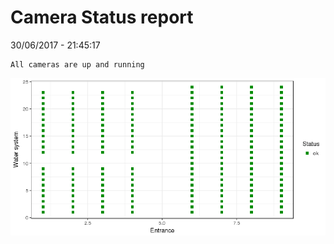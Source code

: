 Camera Status report
================
30/06/2017 - 21:45:17

    All cameras are up and running

![](camreport_files/figure-markdown_github/unnamed-chunk-2-1.png)
